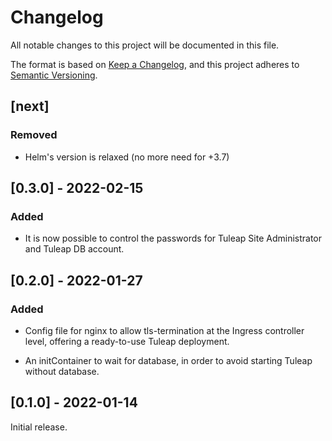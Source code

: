 # Changelog

All notable changes to this project will be documented in this file.

The format is based on [Keep a Changelog](https://keepachangelog.com/en/1.0.0/),
and this project adheres to [Semantic Versioning](https://semver.org/spec/v2.0.0.html).

## [next]

### Removed

- Helm's version is relaxed (no more need for +3.7)

## [0.3.0] - 2022-02-15

### Added

- It is now possible to control the passwords for Tuleap Site Administrator and Tuleap DB account.

## [0.2.0] - 2022-01-27

### Added

- Config file for nginx to allow tls-termination at the Ingress controller level,
  offering a ready-to-use Tuleap deployment.

- An initContainer to wait for database, in order to avoid starting Tuleap without database.

## [0.1.0] - 2022-01-14

Initial release.
